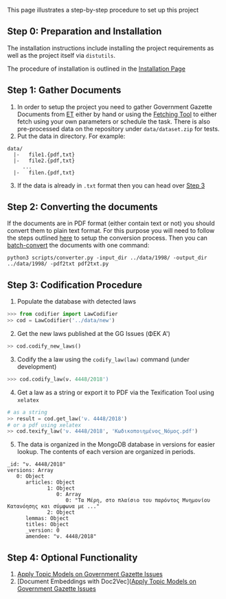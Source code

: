 This page illustrates a step-by-step procedure to set up this project 

## Step 0: Preparation and Installation 

The installation instructions include installing the project requirements as well as the project itself via `distutils`. 

The procedure of installation is outlined in the [Installation Page](https://github.com/eellak/gsoc2018-3gm/wiki/Installation)

## Step 1: Gather Documents

1. In order to setup the project you need to gather Government Gazette Documents from [ET](https://et.gr) either by hand or using the [Fetching Tool](https://github.com/eellak/gsoc2018-3gm/wiki/Fetching-Documents) to either fetch using your own parameters or schedule the task. There is also pre-processed data on the repository under `data/dataset.zip` for tests. 
2. Put the data in directory. For example:

```
data/
  |-   file1.{pdf,txt}
  |-   file2.{pdf,txt}
     ...
  |-   filen.{pdf,txt}
```   

3. If the data is already in `.txt` format then you can head over [Step 3](#step-3-codification-procedure)

## Step 2: Converting the documents 

If the documents are in PDF format (either contain text or not) you should convert them to plain text format. For this purpose you will need to follow the steps outlined [here](https://github.com/eellak/gsoc2018-3gm/wiki/Document-Processing) to setup the conversion process. Then you can [batch-convert](https://github.com/eellak/gsoc2018-3gm/wiki/Document-Processing#using-the-converterpy-tool-for-batch-conversion) the documents with one command: 

```
python3 scripts/converter.py -input_dir ../data/1998/ -output_dir ../data/1998/ -pdf2txt pdf2txt.py
```   

## Step 3: Codification Procedure

1. Populate the database with detected laws

```python
>>> from codifier import LawCodifier
>> cod = LawCodifier('../data/new')
```

2. Get the new laws published at the GG Issues (ΦΕΚ Α') 
```python
>> cod.codify_new_laws()
```

3. Codify the a law using the `codify_law(law)` command (under development)
```python
>>> cod.codify_law(ν. 4448/2018')
```

4. Get a law as a string or export it to PDF via the Texification Tool using `xelatex`
```python
# as a string
>> result = cod.get_law('ν. 4448/2018')
# or a pdf using xelatex
>> cod.texify_law('ν. 4448/2018', 'Κωδικοποιημένος_Νόμος.pdf') 
```

5. The data is organized in the MongoDB database in versions for easier lookup.
The contents of each version are organized in periods. 

```
_id: "ν. 4448/2018"
versions: Array
   0: Object
      articles: Object
             1: Object
                0: Array
                   0: "Τα Μέρη, στο πλαίσιο του παρόντος Μνημονίου Κατανόησης και σύμφωνα με ..."
             2: Object
      lemmas: Object
      titles: Object
      _version: 0
      amendee: "ν. 4448/2018"
```

## Step 4: Optional Functionality 

1. [Apply Topic Models on Government Gazette Issues](https://github.com/eellak/gsoc2018-3gm/wiki/Topic-Modelling)
2. [Document Embeddings with Doc2Vec]([Apply Topic Models on Government Gazette Issues](https://github.com/eellak/gsoc2018-3gm/wiki/Doc2Vec)

